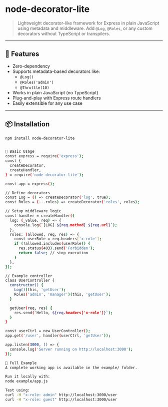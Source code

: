 # node-decorator-lite

> Lightweight decorator-like framework for Express in plain JavaScript using metadata and middleware. Add `@Log`, `@Roles`, or any custom decorators without TypeScript or transpilers.

---

## 🚀 Features

- Zero-dependency
- Supports metadata-based decorators like:
  - `@Log()`
  - `@Roles('admin')`
  - `@Throttle(10)`
- Works in plain JavaScript (no TypeScript)
- Plug-and-play with Express route handlers
- Easily extensible for any use case

---

## 📦 Installation

```bash
npm install node-decorator-lite


🔧 Basic Usage
const express = require('express');
const {
  createDecorator,
  createHandler,
} = require('node-decorator-lite');

const app = express();

// Define decorators
const Log = () => createDecorator('log', true);
const Roles = (...roles) => createDecorator('roles', roles);

// Setup middleware logic
const handler = createHandler({
  log: (_value, req) => {
    console.log(`[LOG] ${req.method} ${req.url}`);
  },
  roles: (allowed, req, res) => {
    const userRole = req.headers['x-role'];
    if (!allowed.includes(userRole)) {
      res.status(403).send('Forbidden');
      return false; // stop execution
    }
  },
});

// Example controller
class UserController {
  constructor() {
    Log()(this, 'getUser');
    Roles('admin', 'manager')(this, 'getUser');
  }

  getUser(req, res) {
    res.send(`Hello, ${req.headers['x-role']}`);
  }
}

const userCtrl = new UserController();
app.get('/user', handler(userCtrl, 'getUser'));

app.listen(3000, () => {
  console.log('Server running on http://localhost:3000');
});

📁 Full Example
A complete working app is available in the example/ folder.

Run it locally with:
node example/app.js

Test using:
curl -H "x-role: admin" http://localhost:3000/user
curl -H "x-role: guest" http://localhost:3000/user


